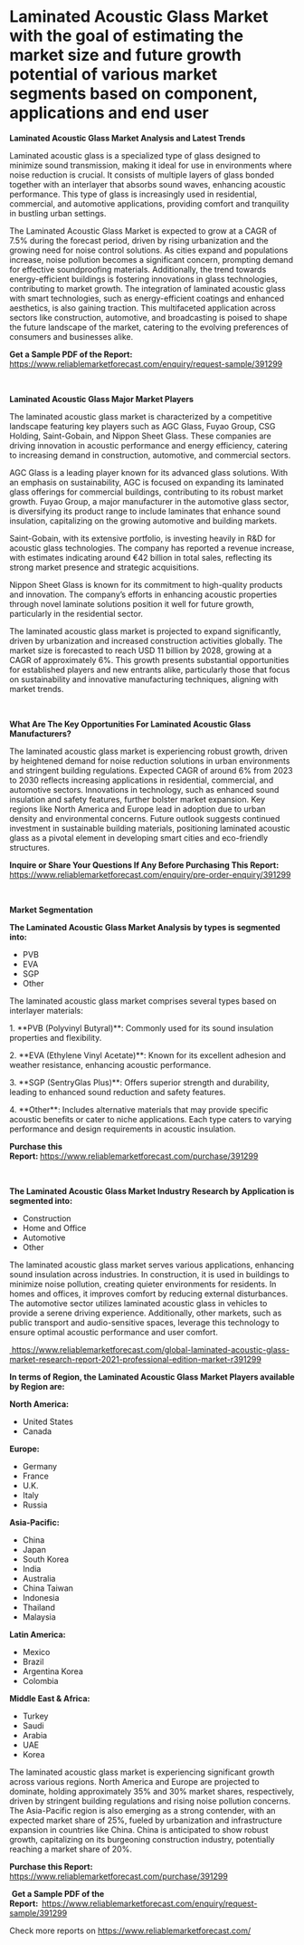 <p><h1>Laminated Acoustic Glass Market with the goal of estimating the market size and future growth potential of various market segments based on component, applications and end user</h1></p><p><strong>Laminated Acoustic Glass Market Analysis and Latest Trends</strong></p>
<p><p>Laminated acoustic glass is a specialized type of glass designed to minimize sound transmission, making it ideal for use in environments where noise reduction is crucial. It consists of multiple layers of glass bonded together with an interlayer that absorbs sound waves, enhancing acoustic performance. This type of glass is increasingly used in residential, commercial, and automotive applications, providing comfort and tranquility in bustling urban settings.</p><p>The Laminated Acoustic Glass Market is expected to grow at a CAGR of 7.5% during the forecast period, driven by rising urbanization and the growing need for noise control solutions. As cities expand and populations increase, noise pollution becomes a significant concern, prompting demand for effective soundproofing materials. Additionally, the trend towards energy-efficient buildings is fostering innovations in glass technologies, contributing to market growth. The integration of laminated acoustic glass with smart technologies, such as energy-efficient coatings and enhanced aesthetics, is also gaining traction. This multifaceted application across sectors like construction, automotive, and broadcasting is poised to shape the future landscape of the market, catering to the evolving preferences of consumers and businesses alike.</p></p>
<p><strong>Get a Sample PDF of the Report:&nbsp;</strong> <a href="https://www.reliablemarketforecast.com/enquiry/request-sample/391299?utm_campaign=3225&utm_medium=2&utm_source=Github&utm_content=ia&utm_term=29032025&utm_id=laminated-acoustic-glass">https://www.reliablemarketforecast.com/enquiry/request-sample/391299</a></p>
<p>&nbsp;</p>
<p><strong>Laminated Acoustic Glass Major Market Players</strong></p>
<p><p>The laminated acoustic glass market is characterized by a competitive landscape featuring key players such as AGC Glass, Fuyao Group, CSG Holding, Saint-Gobain, and Nippon Sheet Glass. These companies are driving innovation in acoustic performance and energy efficiency, catering to increasing demand in construction, automotive, and commercial sectors.</p><p>AGC Glass is a leading player known for its advanced glass solutions. With an emphasis on sustainability, AGC is focused on expanding its laminated glass offerings for commercial buildings, contributing to its robust market growth. Fuyao Group, a major manufacturer in the automotive glass sector, is diversifying its product range to include laminates that enhance sound insulation, capitalizing on the growing automotive and building markets.</p><p>Saint-Gobain, with its extensive portfolio, is investing heavily in R&D for acoustic glass technologies. The company has reported a revenue increase, with estimates indicating around €42 billion in total sales, reflecting its strong market presence and strategic acquisitions.</p><p>Nippon Sheet Glass is known for its commitment to high-quality products and innovation. The company’s efforts in enhancing acoustic properties through novel laminate solutions position it well for future growth, particularly in the residential sector.</p><p>The laminated acoustic glass market is projected to expand significantly, driven by urbanization and increased construction activities globally. The market size is forecasted to reach USD 11 billion by 2028, growing at a CAGR of approximately 6%. This growth presents substantial opportunities for established players and new entrants alike, particularly those that focus on sustainability and innovative manufacturing techniques, aligning with market trends.</p></p>
<p>&nbsp;</p>
<p><strong>What Are The Key Opportunities For Laminated Acoustic Glass Manufacturers?</strong></p>
<p><p>The laminated acoustic glass market is experiencing robust growth, driven by heightened demand for noise reduction solutions in urban environments and stringent building regulations. Expected CAGR of around 6% from 2023 to 2030 reflects increasing applications in residential, commercial, and automotive sectors. Innovations in technology, such as enhanced sound insulation and safety features, further bolster market expansion. Key regions like North America and Europe lead in adoption due to urban density and environmental concerns. Future outlook suggests continued investment in sustainable building materials, positioning laminated acoustic glass as a pivotal element in developing smart cities and eco-friendly structures.</p></p>
<p><strong>Inquire or Share Your Questions If Any Before Purchasing This Report:</strong> <a href="https://www.reliablemarketforecast.com/enquiry/pre-order-enquiry/391299?utm_campaign=3225&utm_medium=2&utm_source=Github&utm_content=ia&utm_term=29032025&utm_id=laminated-acoustic-glass">https://www.reliablemarketforecast.com/enquiry/pre-order-enquiry/391299</a></p>
<p>&nbsp;</p>
<p><strong>Market Segmentation</strong></p>
<p><strong>The Laminated Acoustic Glass Market Analysis by types is segmented into:</strong></p>
<p><ul><li>PVB</li><li>EVA</li><li>SGP</li><li>Other</li></ul></p>
<p><p>The laminated acoustic glass market comprises several types based on interlayer materials: </p><p>1. **PVB (Polyvinyl Butyral)**: Commonly used for its sound insulation properties and flexibility.</p><p>2. **EVA (Ethylene Vinyl Acetate)**: Known for its excellent adhesion and weather resistance, enhancing acoustic performance.</p><p>3. **SGP (SentryGlas Plus)**: Offers superior strength and durability, leading to enhanced sound reduction and safety features.</p><p>4. **Other**: Includes alternative materials that may provide specific acoustic benefits or cater to niche applications. Each type caters to varying performance and design requirements in acoustic insulation.</p></p>
<p><strong>Purchase this Report:&nbsp;</strong><a href="https://www.reliablemarketforecast.com/purchase/391299?utm_campaign=3225&utm_medium=2&utm_source=Github&utm_content=ia&utm_term=29032025&utm_id=laminated-acoustic-glass">https://www.reliablemarketforecast.com/purchase/391299</a></p>
<p>&nbsp;</p>
<p><strong>The Laminated Acoustic Glass Market Industry Research by Application is segmented into:</strong></p>
<p><ul><li>Construction</li><li>Home and Office</li><li>Automotive</li><li>Other</li></ul></p>
<p><p>The laminated acoustic glass market serves various applications, enhancing sound insulation across industries. In construction, it is used in buildings to minimize noise pollution, creating quieter environments for residents. In homes and offices, it improves comfort by reducing external disturbances. The automotive sector utilizes laminated acoustic glass in vehicles to provide a serene driving experience. Additionally, other markets, such as public transport and audio-sensitive spaces, leverage this technology to ensure optimal acoustic performance and user comfort.</p></p>
<p><a href="https://www.reliablemarketforecast.com/global-laminated-acoustic-glass-market-research-report-2021-professional-edition-market-r391299?utm_campaign=3225&utm_medium=2&utm_source=Github&utm_content=ia&utm_term=29032025&utm_id=laminated-acoustic-glass">&nbsp;https://www.reliablemarketforecast.com/global-laminated-acoustic-glass-market-research-report-2021-professional-edition-market-r391299</a></p>
<p><strong>In terms of Region, the Laminated Acoustic Glass Market Players available by Region are:</strong></p>
<p>
    <p> <strong> North America: </strong>
        <ul>
            <li>United States</li>
            <li>Canada</li>
        </ul>
        </p> 
    <p> <strong> Europe: </strong>
        <ul>
            <li>Germany</li>
            <li>France</li>
            <li>U.K.</li>
            <li>Italy</li>
            <li>Russia</li>
        </ul>
        </p> 
    <p> <strong> Asia-Pacific: </strong>
        <ul>
            <li>China</li>
            <li>Japan</li>
            <li>South Korea</li>
            <li>India</li>
            <li>Australia</li>
            <li>China Taiwan</li>
            <li>Indonesia</li>
            <li>Thailand</li>
            <li>Malaysia</li>
        </ul>
        </p> 
    <p> <strong> Latin America: </strong>
        <ul>
            <li>Mexico</li>
            <li>Brazil</li>
            <li>Argentina Korea</li>
            <li>Colombia</li>
        </ul>
        </p> 
    <p> <strong> Middle East & Africa: </strong>
        <ul>
            <li>Turkey</li>
            <li>Saudi</li>
            <li>Arabia</li>
            <li>UAE</li>
            <li>Korea</li>
        </ul>
    </p>
    </p>
<p><p>The laminated acoustic glass market is experiencing significant growth across various regions. North America and Europe are projected to dominate, holding approximately 35% and 30% market shares, respectively, driven by stringent building regulations and rising noise pollution concerns. The Asia-Pacific region is also emerging as a strong contender, with an expected market share of 25%, fueled by urbanization and infrastructure expansion in countries like China. China is anticipated to show robust growth, capitalizing on its burgeoning construction industry, potentially reaching a market share of 20%.</p></p>
<p><strong>Purchase this Report: </strong><a href="https://www.reliablemarketforecast.com/purchase/391299?utm_campaign=3225&utm_medium=2&utm_source=Github&utm_content=ia&utm_term=29032025&utm_id=laminated-acoustic-glass">https://www.reliablemarketforecast.com/purchase/391299</a></p>
<p>&nbsp;<strong>Get a Sample PDF of the Report:&nbsp;&nbsp;</strong><a href="https://www.reliablemarketforecast.com/enquiry/request-sample/391299?utm_campaign=3225&utm_medium=2&utm_source=Github&utm_content=ia&utm_term=29032025&utm_id=laminated-acoustic-glass">https://www.reliablemarketforecast.com/enquiry/request-sample/391299</a></p>
<p><strong></strong></p>
<p>Check more reports on <a href="https://www.reliablemarketforecast.com/?utm_campaign=3225&utm_medium=2&utm_source=Github&utm_content=ia&utm_term=29032025&utm_id=laminated-acoustic-glass">https://www.reliablemarketforecast.com/</a></p>
